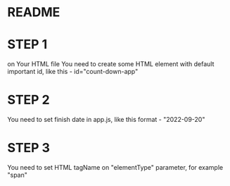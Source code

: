 # README

# STEP 1
on Your HTML file You need to create some HTML element with default important id, like this - id="count-down-app"

# STEP 2
You need to set finish date in app.js, like this format - "2022-09-20"

# STEP 3
You need to set HTML tagName on "elementType" parameter, for example "span"